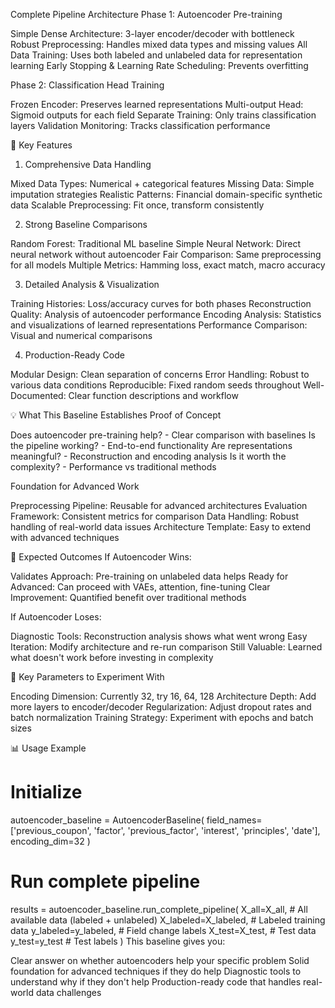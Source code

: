 Complete Pipeline Architecture
Phase 1: Autoencoder Pre-training

Simple Dense Architecture: 3-layer encoder/decoder with bottleneck
Robust Preprocessing: Handles mixed data types and missing values
All Data Training: Uses both labeled and unlabeled data for representation learning
Early Stopping & Learning Rate Scheduling: Prevents overfitting

Phase 2: Classification Head Training

Frozen Encoder: Preserves learned representations
Multi-output Head: Sigmoid outputs for each field
Separate Training: Only trains classification layers
Validation Monitoring: Tracks classification performance

🎯 Key Features
1. Comprehensive Data Handling

Mixed Data Types: Numerical + categorical features
Missing Data: Simple imputation strategies
Realistic Patterns: Financial domain-specific synthetic data
Scalable Preprocessing: Fit once, transform consistently

2. Strong Baseline Comparisons

Random Forest: Traditional ML baseline
Simple Neural Network: Direct neural network without autoencoder
Fair Comparison: Same preprocessing for all models
Multiple Metrics: Hamming loss, exact match, macro accuracy

3. Detailed Analysis & Visualization

Training Histories: Loss/accuracy curves for both phases
Reconstruction Quality: Analysis of autoencoder performance
Encoding Analysis: Statistics and visualizations of learned representations
Performance Comparison: Visual and numerical comparisons

4. Production-Ready Code

Modular Design: Clean separation of concerns
Error Handling: Robust to various data conditions
Reproducible: Fixed random seeds throughout
Well-Documented: Clear function descriptions and workflow

💡 What This Baseline Establishes
Proof of Concept

Does autoencoder pre-training help? - Clear comparison with baselines
Is the pipeline working? - End-to-end functionality
Are representations meaningful? - Reconstruction and encoding analysis
Is it worth the complexity? - Performance vs traditional methods

Foundation for Advanced Work

Preprocessing Pipeline: Reusable for advanced architectures
Evaluation Framework: Consistent metrics for comparison
Data Handling: Robust handling of real-world data issues
Architecture Template: Easy to extend with advanced techniques

🚀 Expected Outcomes
If Autoencoder Wins:

Validates Approach: Pre-training on unlabeled data helps
Ready for Advanced: Can proceed with VAEs, attention, fine-tuning
Clear Improvement: Quantified benefit over traditional methods

If Autoencoder Loses:

Diagnostic Tools: Reconstruction analysis shows what went wrong
Easy Iteration: Modify architecture and re-run comparison
Still Valuable: Learned what doesn't work before investing in complexity

🔧 Key Parameters to Experiment With

Encoding Dimension: Currently 32, try 16, 64, 128
Architecture Depth: Add more layers to encoder/decoder
Regularization: Adjust dropout rates and batch normalization
Training Strategy: Experiment with epochs and batch sizes

📊 Usage Example
# Initialize
autoencoder_baseline = AutoencoderBaseline(
    field_names=['previous_coupon', 'factor', 'previous_factor', 'interest', 'principles', 'date'],
    encoding_dim=32
)

# Run complete pipeline
results = autoencoder_baseline.run_complete_pipeline(
    X_all=X_all,           # All available data (labeled + unlabeled)
    X_labeled=X_labeled,   # Labeled training data
    y_labeled=y_labeled,   # Field change labels
    X_test=X_test,         # Test data
    y_test=y_test          # Test labels
)
This baseline gives you:

Clear answer on whether autoencoders help your specific problem
Solid foundation for advanced techniques if they do help
Diagnostic tools to understand why if they don't help
Production-ready code that handles real-world data challenges

